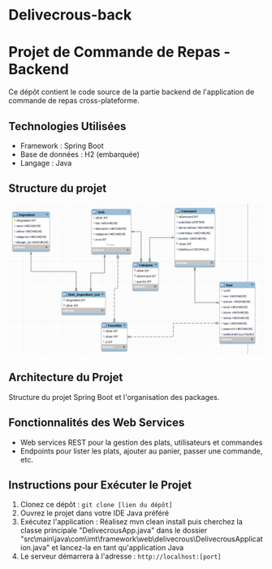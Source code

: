 # Delivecrous-back
# Projet de Commande de Repas - Backend

Ce dépôt contient le code source de la partie backend de l'application de commande de repas cross-plateforme.

## Technologies Utilisées
- Framework : Spring Boot
- Base de données : H2 (embarquée)
- Langage : Java

## Structure du projet
![Capture d'écran](architectureApp.PNG)

## Architecture du Projet
Structure du projet Spring Boot et l'organisation des packages.

## Fonctionnalités des Web Services
- Web services REST pour la gestion des plats, utilisateurs et commandes
- Endpoints pour lister les plats, ajouter au panier, passer une commande, etc.

## Instructions pour Exécuter le Projet
1. Clonez ce dépôt : `git clone [lien du dépôt]`
2. Ouvrez le projet dans votre IDE Java préféré
3. Exécutez l'application : Réalisez mvn clean install puis cherchez la classe principale "DelivecrousApp.java" dans le dossier "src\main\java\com\imt\framework\web\delivecrous\DelivecrousApplication.java" et lancez-la en tant qu'application Java
4. Le serveur démarrera à l'adresse : `http://localhost:[port]`
